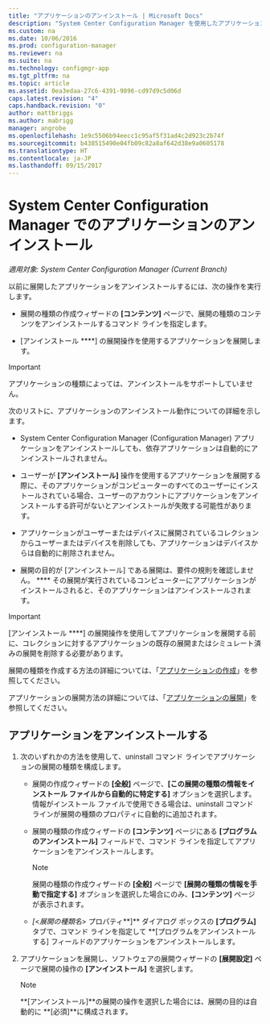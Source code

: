 ```yaml
---
title: "アプリケーションのアンインストール | Microsoft Docs"
description: "System Center Configuration Manager を使用したアプリケーションのアンインストール"
ms.custom: na
ms.date: 10/06/2016
ms.prod: configuration-manager
ms.reviewer: na
ms.suite: na
ms.technology: configmgr-app
ms.tgt_pltfrm: na
ms.topic: article
ms.assetid: 0ea3edaa-27c6-4391-9896-cd97d9c5d06d
caps.latest.revision: "4"
caps.handback.revision: "0"
author: mattbriggs
ms.author: mabrigg
manager: angrobe
ms.openlocfilehash: 1e9c5506b94eecc1c95af5f31ad4c2d923c2b74f
ms.sourcegitcommit: b438515490e04fb09c82a8af642d38e9a0605178
ms.translationtype: HT
ms.contentlocale: ja-JP
ms.lasthandoff: 09/15/2017
---
```

# <a name="uninstall-applications-with-system-center-configuration-manager"></a>System Center Configuration Manager でのアプリケーションのアンインストール

*適用対象: System Center Configuration Manager (Current Branch)*


以前に展開したアプリケーションをアンインストールするには、次の操作を実行します。

-   展開の種類の作成ウィザードの **[コンテンツ]** ページで、展開の種類のコンテンツをアンインストールするコマンド ラインを指定します。  

-   [アンインストール ****] の展開操作を使用するアプリケーションを展開します。  

> [!IMPORTANT]  
> アプリケーションの種類によっては、アンインストールをサポートしていません。  

 次のリストに、アプリケーションのアンインストール動作についての詳細を示します。  

-   System Center Configuration Manager (Configuration Manager) アプリケーションをアンインストールしても、依存アプリケーションは自動的にアンインストールされません。  

-   ユーザーが **[アンインストール]** 操作を使用するアプリケーションを展開する際に、そのアプリケーションがコンピューターのすべてのユーザーにインストールされている場合、ユーザーのアカウントにアプリケーションをアンインストールする許可がないとアンインストールが失敗する可能性があります。  

-   アプリケーションがユーザーまたはデバイスに展開されているコレクションからユーザーまたはデバイスを削除しても、アプリケーションはデバイスからは自動的に削除されません。  

-   展開の目的が [アンインストール] である展開は、要件の規則を確認しません。 **** その展開が実行されているコンピューターにアプリケーションがインストールされると、そのアプリケーションはアンインストールされます。  

> [!IMPORTANT]  
> [アンインストール ****] の展開操作を使用してアプリケーションを展開する前に、コレクションに対するアプリケーションの既存の展開またはシミュレート済みの展開を削除する必要があります。  

 展開の種類を作成する方法の詳細については、「[アプリケーションの作成](../../apps/deploy-use/create-applications.md)」を参照してください。  

 アプリケーションの展開方法の詳細については、「[アプリケーションの展開](../../apps/deploy-use/deploy-applications.md)」を参照してください。  

## <a name="uninstall-an-application"></a>アプリケーションをアンインストールする  

1.  次のいずれかの方法を使用して、uninstall コマンド ラインでアプリケーションの展開の種類を構成します。  

    -   展開の作成ウィザードの **[全般]** ページで、**[この展開の種類の情報をインストール ファイルから自動的に特定する]** オプションを選択します。 情報がインストール ファイルで使用できる場合は、uninstall コマンド ラインが展開の種類のプロパティに自動的に追加されます。  

    -   展開の種類の作成ウィザードの **[コンテンツ]** ページにある **[プログラムのアンインストール]** フィールドで、コマンド ラインを指定してアプリケーションをアンインストールします。  

        > [!NOTE]  
        >  展開の種類の作成ウィザードの **[全般]** ページで **[展開の種類の情報を手動で指定する]** オプションを選択した場合にのみ、**[コンテンツ]** ページが表示されます。  

    -   *[*<*展開の種類名*> プロパティ**]** ダイアログ ボックスの **[プログラム]** タブで、コマンド ラインを指定して **[プログラムをアンインストールする] フィールドのアプリケーションをアンインストールします。  

2.  アプリケーションを展開し、ソフトウェアの展開ウィザードの **[展開設定]** ページで展開の操作の **[アンインストール]** を選択します。  

    > [!NOTE]  
    >  **[アンインストール]**の展開の操作を選択した場合には、展開の目的は自動的に **[必須]**に構成されます。  
